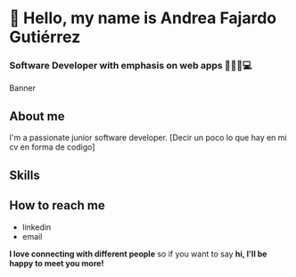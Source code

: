 # 👋 Hello, my name is Andrea Fajardo Gutiérrez
### Software Developer with emphasis on web apps 👩🏼‍🎓💻
Banner
## About me
I'm a passionate junior software developer. 
[Decir un poco lo que hay en mi cv en forma de codigo]

## Skills

## How to reach me
- linkedin
- email 

**I love connecting with different people** so if you want to say **hi, I'll be happy to meet you more!**
